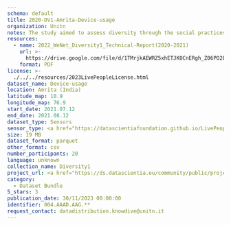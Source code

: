 ```yaml
---
schema: default
title: 2020-DV1-Amrita-Device-usage
organization: Unitn
notes: The study aimed to assess diversity through the social practices and daily behaviors of university students from eight different countries. The research was carried out in two phases. Initially, a large sample of students from Denmark, Italy, Mongolia, Paraguay, the United Kingdom, China, Mexico, and India, completed a survey on their social practices, as well as their socio-demographic, cultural, and psychological elements. In the second phase, a sub-sample of the respondents engaged in a four-week data collection by using an innovative smartphone application called iLog. This app collected data from thirty-four smartphone sensors around the clock, allowing for an in-depth investigation into the diversity and daily routines of university students across countries, both synchronically and diachronically.
resources:
  - name: 2022_WeNet_Diversity1_Technical-Report(2020-2021)
    url: >-
      https://drive.google.com/file/d/1TMrjkAEWRZ5xhETJKOCnERgh_Z06PO2E/view?usp=drive_link
    format: PDF
license: >-
  ./../../resources/2023LivePeopleLicense.html
dataset_name: Device-usage
location: Amrita (India)
latitude_map: 10.9
longitude_map: 76.9
start_date: 2021.07.12
end_date: 2021.08.12
dataset_type: Sensors
sensor_type: <a href="https://datascientiafoundation.github.io/LivePeople/datasets/2020-DV1-Amrita-Airplane%20Mode%20Event/">airplane mode</a>, <a href="https://datascientiafoundation.github.io/LivePeople/datasets/2020-DV1-Amrita-Doze%20Event/">doze</a>, <a href="https://datascientiafoundation.github.io/LivePeople/datasets/2020-DV1-Amrita-Ring%20Mode%20Event/">ring mode</a>, <a href="https://datascientiafoundation.github.io/LivePeople/datasets/2020-DV1-Amrita-Screen%20Event/">screen</a>, <a href="https://datascientiafoundation.github.io/LivePeople/datasets/2020-DV1-Amrita-Touch%20Event/">touch</a>, <a href="https://datascientiafoundation.github.io/LivePeople/datasets/2020-DV1-Amrita-Batterycharge%20Event/">battery charge</a>, <a href="https://datascientiafoundation.github.io/LivePeople/datasets/2020-DV1-Amrita-Battery%20Monitoring%20Log/">battery level</a>, <a href="https://datascientiafoundation.github.io/LivePeople/datasets/2020-DV1-Amrita-User%20Presence%20Event/">user presence</a>
size: 19 MB
dataset_format: parquet
other_format: csv
number_participants: 20
language: unknown
collection_name: Diversity1
project_url: <a href="https://ds.datascientia.eu/community/public/projects/2c45f74f-6538-4bb5-a67e-1e9c15d0307c">https://ds.datascientia.eu/community/public/projects/2c45f74f-6538-4bb5-a67e-1e9c15d0307c</a>
category:
  - Dataset Bundle
5_stars: 3
publication_date: 30/11/2023 00:00:00
identifier: 004.AAAD.AAG.**
request_contact: datadistribution.knowdive@unitn.it
---
```

